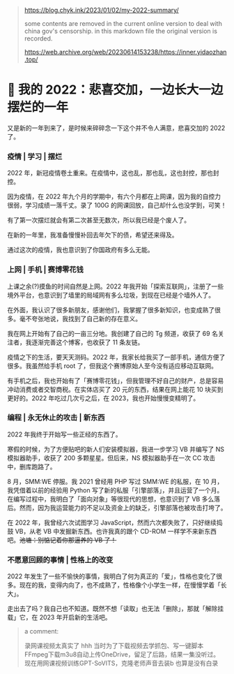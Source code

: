 > https://blog.chyk.ink/2023/01/02/my-2022-summary/
>
> some contents are removed in the current online version to deal with china gov's censorship. in this markdown file the original version is recorded.
> 
> https://web.archive.org/web/20230614153238/https://inner.yidaozhan.top/

# 📜 我的 2022：悲喜交加，一边长大一边摆烂的一年

又是新的一年到来了，是时候来碎碎念一下这个并不令人满意，悲喜交加的 2022 了。

### [](https://web.archive.org/web/20230614114546/https://inner.yidaozhan.top/my-2022-summary/#%E7%96%AB%E6%83%85-%E5%AD%A6%E4%B9%A0-%E6%91%86%E7%83%82 "疫情 | 学习 | 摆烂")疫情 | 学习 | 摆烂

2022 年，新冠疫情卷土重来。在疫情中，这也乱，那也乱，这也封控，那也封控。

因为疫情，在 2022 年九个月的学期中，有六个月都在上网课，因为我的自控力很弱，学习成绩一落千丈。录了 100G 的网课回放，自己却什么也没学到，可笑！

有了第一次摆烂就会有第二次甚至无数次，所以我已经是个废人了。

在新的一年里，我准备慢慢补回去年欠下的债，希望还来得及。

通过这次的疫情，我也意识到了你国政府有多么无能。

### [](https://web.archive.org/web/20230614114546/https://inner.yidaozhan.top/my-2022-summary/#%E4%B8%8A%E7%BD%91-%E6%89%8B%E6%9C%BA-%E8%B5%9B%E5%8D%9A%E9%9B%B6%E8%8A%B1%E9%92%B1 "上网 | 手机 | 赛博零花钱")上网 | 手机 | 赛博零花钱

上课之余(?)摸鱼的时间自然是上网。2022 年我开始「探索互联网」，注册了一些境外平台，也意识到了墙里的局域网有多么垃圾，到现在已经是个墙外人了。

在外面，我认识了很多新朋友，感谢他们，我掌握了很多新知识，也变成熟了很多。毫不夸张地说，我找到了自己新的存在意义。

我在网上开始有了自己的一亩三分地。我创建了自己的 Tg 频道，收获了 69 名关注者，我逐渐完善这个博客，也收获了 11 条友链。

疫情之下的生活，要天天测码。2022 年，我家长给我买了一部手机，通信方便了很多。我虽然给手机 root 了，但我这个赛博原始人至今没有适应移动互联网。

有手机之后，我也开始有了「赛博零花钱」，但我管理不好自己的财产，总是容易冲动消费或者交智商税。在实体店买了 20 元的东西，结果在网上能花 10 块买到更好的。2022 年吃过几次亏之后，在 2023，我也开始慢慢变精明了。

### [](https://web.archive.org/web/20230614114546/https://inner.yidaozhan.top/my-2022-summary/#%E7%BC%96%E7%A8%8B-%E6%B0%B8%E6%97%A0%E4%BC%91%E6%AD%A2%E7%9A%84%E6%94%BB%E5%87%BB-%E6%96%B0%E4%B8%9C%E8%A5%BF "编程 | 永无休止的攻击 | 新东西")编程 | 永无休止的攻击 | 新东西

2022 年我终于开始写一些正经的东西了。

寒假的时候，为了方便贴吧的新人们安装模拟器，我进一步学习 VB 并编写了 NS 模拟器助手，收获了 200 多颗星星。但后来，NS 模拟器助手在一次 CC 攻击中，删库跑路了。

8 月，SMM:WE 停服。我 2021 曾经用 PHP 写过 SMM:WE 的私服，在 10 月，我凭借着以前的经验用 Python 写了新的私服「引擎部落」，并且运营了一个月。在编写过程中，我明白了「面向对象」等很现代的思想，也意识到了 VB 多么落后。然而，因为我运营能力的不足以及资金上的缺乏，引擎部落也被攻击打垮了。

在 2022 年，我曾经六次试图学习 JavaScript，然而六次都失败了，只好继续捣鼓 VB，从老 VB 中发掘新东西。也许我真的跟个 CD-ROM 一样学不来新东西吧。~~池塘：别惦记着你那逼养的 VB 了！~~

### [](https://web.archive.org/web/20230614114546/https://inner.yidaozhan.top/my-2022-summary/#%E4%B8%8D%E6%84%BF%E6%84%8F%E5%9B%9E%E9%A1%BE%E7%9A%84%E4%BA%8B%E6%83%85-%E6%80%A7%E6%A0%BC%E4%B8%8A%E7%9A%84%E6%94%B9%E5%8F%98 "不愿意回顾的事情 | 性格上的改变")不愿意回顾的事情 | 性格上的改变

2022 年发生了一些不愉快的事情，我明白了何为真正的「爱」，性格也变化了很多。现在的我，变得内向了，也不成熟了，性格像个小学生一样，在慢慢学着「长大」。

走出去了吗？我自己也不知道。既然不想「读取」也无法「删除」，那就「解除挂载」它，在 2023 年开启新的生活吧。

> a comment:
> 
> 录网课视频太真实了 hhh
> 当时为了下载视频去学抓包、写一键脚本FFmpeg下载m3u8自动上传OneDrive，留足了后路，结果一集没听过。
> 现在用网课视频训练GPT-SoVITS，克隆老师声音去装b
> 也算是没有白录
